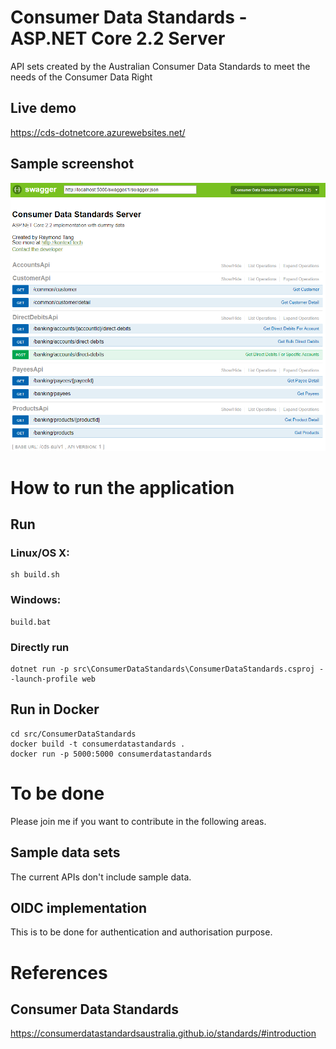 # Consumer Data Standards - ASP.NET Core 2.2 Server

API sets created by the Australian Consumer Data Standards to meet the needs of the Consumer Data Right

## Live demo
https://cds-dotnetcore.azurewebsites.net/ 

## Sample screenshot
![sample screenshot][sample-screenshot]


# How to run the application

## Run

### Linux/OS X:

```
sh build.sh
```

### Windows:

```
build.bat
```

### Directly run
```
dotnet run -p src\ConsumerDataStandards\ConsumerDataStandards.csproj --launch-profile web
```

## Run in Docker

```
cd src/ConsumerDataStandards
docker build -t consumerdatastandards .
docker run -p 5000:5000 consumerdatastandards
```

# To be done
Please join me if you want to contribute in the following areas.

## Sample data sets
The current APIs don't include sample data. 

## OIDC implementation
This is to be done for authentication and authorisation purpose. 

# References
## Consumer Data Standards
https://consumerdatastandardsaustralia.github.io/standards/#introduction

[sample-screenshot]: img/sample-api-website.PNG "sample screenshot"